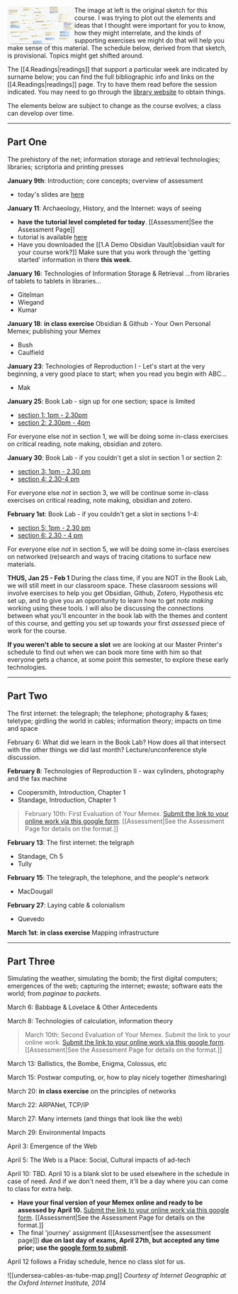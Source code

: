 <img src="../../assets/original-sketch.png" align="left" width="30%"></img> The image at left is the original sketch for this course. I was trying to plot out the elements and ideas that I thought were important for you to know, how they might interrelate, and the kinds of supporting exercises we might do that will help you make sense of this material. The schedule below, derived from that sketch, is provisional. Topics might get shifted around.

The [[4.Readings|readings]] that support a particular week are indicated by surname below; you can find the full bibliographic info and links on the [[4.Readings|readings]] page.  Try to have them read before the session indicated. You may need to go through the [library website](https://library.carleton.ca) to obtain things. 

The elements below are subject to change as the course evolves; a class can develop over time.

---
## Part One

The prehistory of the net; information storage and retrieval technologies; libraries; scriptoria and printing presses

**January 9th**: Introduction; core concepts; overview of assessment 

+ today's slides are [here](https://shawngraham.github.io/hist1900/assets/slides/jan9)

**January 11**: Archaeology, History, and the Internet: ways of seeing

- **have the tutorial level completed for today**. [[Assessment|See the Assessment Page]] 
- tutorial is available [here](https://shawngraham.github.io/tutorial-levels/src/hist1900c-tutorial.html)
- Have you downloaded the [[1.A Demo Obsidian Vault|obsidian vault for your course work?]] Make sure that you work through the 'getting started' information in there **this week**.

**January 16**: Technologies of Information Storage & Retrieval ...from libraries of tablets to tablets in libraries... 

- Gitelman
- Wiegand
- Kumar

**January 18**: **in class exercise** Obsidian & Github - Your Own Personal Memex; publishing your Memex

- Bush
- Caulfield

**January 23**: Technologies of Reproduction I - Let's start at the very beginning, a very good place to start; when you read you begin with ABC...

+ Mak

**January 25**: Book Lab - sign up for one section; space is limited

- [section 1: 1pm - 2.30pm](https://docs.google.com/forms/d/e/1FAIpQLSdE34AYe8KSXsIvdKtIx5sNJwkJ05sl-vjvknCg69Vdf8Bw3Q/viewform?usp=sf_link)
- [section 2: 2.30pm - 4pm](https://docs.google.com/forms/d/e/1FAIpQLScW-H9wU_Uw8us-TPLd8yO1MxHIyyEDNcazI6Qlb4p5E1z-uw/viewform?usp=sf_link)

For everyone else *not* in section 1, we will be doing some in-class exercises on critical reading, note making, obsidian and zotero.

**January 30**: Book Lab - if you couldn't get a slot in section 1 or section 2:

- [section 3: 1pm - 2.30 pm](https://docs.google.com/forms/d/e/1FAIpQLSdtl1WmTjLfhV2_eqZyrq3Ib7yvJDpNgs1C8LKHBP_eOfJo9Q/viewform?usp=sf_link)
- [section 4: 2.30-4 pm](https://docs.google.com/forms/d/e/1FAIpQLSfcp2OcTH5Wreo7l3CJlMYhHtTOQFPJRlrm3BCfENPDKuvNuw/viewform?usp=sf_link)

For everyone else *not* in section 3, we will be continue some in-class exercises on critical reading, note making, obsidian and zotero.

**February 1st**: Book Lab - if you couldn't get a slot in sections  1-4:

+ [section 5: 1pm - 2.30 pm](https://docs.google.com/forms/d/e/1FAIpQLSfFcJF117A-Cpgio4KF54b1Arn3AIxezvg7gUCTnufkXztcTA/viewform?usp=sf_link)
+ [section 6: 2.30 - 4 pm](https://docs.google.com/forms/d/e/1FAIpQLScDQOlLzb4W6KxUdgWpDcF2Ce1_nLMj5f2Vof20K3dv_NEUrg/viewform?usp=sf_link)

For everyone else *not* in section 5, we will be doing some in-class exercises on networked (re)search and ways of tracing citations to surface new materials.

**THUS, Jan 25 - Feb 1** During the class time, if you are NOT in the Book Lab, we will still  meet in our classroom space. These classroom sessions will involve exercises to help you get Obsidian, Github, Zotero, Hypothesis etc set up, and to give you an opportunity to learn how to get *note making* working using these tools. I will also be discussing the connections between what you'll encounter in the book lab with the themes and content of this course, and getting you set up towards your first *assessed* piece of work for the course. 

**If you weren't able to secure a slot** we are looking at our Master Printer's schedule to find out when we can book more time with him so that everyone gets a chance, at some point this semester, to explore these early technologies.

---

## Part Two

The first internet: the telegraph; the telephone; photography & faxes; teletype; girdling the world in cables; information theory; impacts on time and space

February 6: What did we learn in the Book Lab? How does all that intersect with the other things we did last month? Lecture/unconference style discussion.

**February 8**: Technologies of Reproduction II - wax cylinders, photography and the fax machine

+ Coopersmith, Introduction, Chapter 1
+ Standage, Introduction, Chapter 1

> February 10th: First Evaluation of Your Memex. [Submit the link to your online work via this google form](https://docs.google.com/forms/d/e/1FAIpQLSfmXvx4uUlFA8m5lHlLWw53FKlMunq3msaW1aTlCpiaycYRDQ/viewform?usp=sf_link). [[Assessment|See the Assessment Page for details on the format.]] 

**February 13**: The first internet: the telgraph

+ Standage, Ch 5
+ Tully

**February 15**: The telegraph, the telephone, and the people's network

+ MacDougall

**February 27**: Laying cable & colonialism

+ Quevedo

**March 1st**: **in class exercise** Mapping infrastructure

---

## Part Three

Simulating the weather, simulating the bomb; the first digital computers; emergences of the web; capturing the internet; ewaste; software eats the world; from *paginae* to *packets*. 

March 6: Babbage & Lovelace & Other Antecedents

March 8: Technologies of calculation, information theory

> March 10th: Second Evaluation of Your Memex. Submit the link to your online work. [Submit the link to your online work via this google form](https://docs.google.com/forms/d/e/1FAIpQLSfmXvx4uUlFA8m5lHlLWw53FKlMunq3msaW1aTlCpiaycYRDQ/viewform?usp=sf_link). [[Assessment|See the Assessment Page for details on the format.]]  

March 13: Ballistics, the Bombe, Enigma, Colossus, etc

March 15: Postwar computing, or, how to play nicely together (timesharing)

March 20: **in class exercise** on the principles of networks

March 22: ARPANet, TCP/IP

March 27: Many internets (and things that look like the web)

March 29: Environmental Impacts

April 3: Emergence of the Web

April 5: The Web is a Place: Social, Cultural impacts of ad-tech

April 10: TBD. April 10 is a blank slot to be used elsewhere in the schedule in case of need. And if we don't need them, it'll be a day where you can come to class for extra help.
- **Have your final version of your Memex online and ready to be assessed by April 10.**  [Submit the link to your online work via this google form](https://docs.google.com/forms/d/e/1FAIpQLSfmXvx4uUlFA8m5lHlLWw53FKlMunq3msaW1aTlCpiaycYRDQ/viewform). [[Assessment|See the Assessment Page for details on the format.]] 
- The final 'journey' assignment ([[Assessment|see the assessment page]]) **due on last day of exams, April 27th, but accepted any time prior; use the [google form to submit](https://docs.google.com/forms/d/e/1FAIpQLSfmXvx4uUlFA8m5lHlLWw53FKlMunq3msaW1aTlCpiaycYRDQ/viewform)**.  

April 12 follows a Friday schedule, hence no class slot for us.

![[undersea-cables-as-tube-map.png]]
_Courtesy of Internet Geographic at the Oxford Internet Institute, 2014_